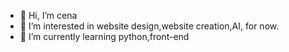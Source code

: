 - 👋 Hi, I’m cena
- 👀 I’m interested in website design,website creation,AI, for now.
- 🌱 I’m currently learning python,front-end
